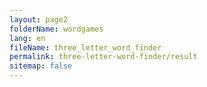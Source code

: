 ```yaml
---
layout: page2
folderName: wordgames
lang: en
fileName: three_letter_word_finder
permalink: three-letter-word-finder/result
sitemap: false
---
```

